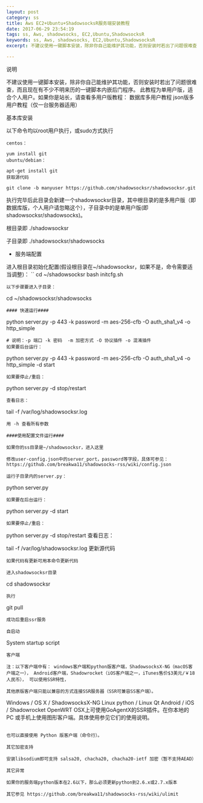 ```yaml
---
layout: post
category: ss
title: Aws EC2+Ubuntu+ShadowsocksR服务端安装教程
date: 2017-06-29 23:54:19
tags: ss, Aws, shadowsocks, EC2,Ubuntu,ShadowsocksR
keywords: ss, Aws, shadowsocks, EC2,Ubuntu,ShadowsocksR
excerpt: 不建议使用一键脚本安装，除非你自己能维护其功能，否则安装时若出了问题很难查，而且现在有不少不明来历的一键脚本内嵌后门程序。

---
```

 

说明

不建议使用一键脚本安装，除非你自己能维护其功能，否则安装时若出了问题很难查，而且现在有不少不明来历的一键脚本内嵌后门程序。
此教程为单用户版，适合个人用户。如果你是站长，请查看多用户版教程：
数据库多用户教程
json版多用户教程（仅一台服务器适用）

基本库安装

以下命令均以root用户执行，或sudo方式执行
```
centos：

yum install git
ubuntu/debian：

apt-get install git
获取源代码

git clone -b manyuser https://github.com/shadowsocksr/shadowsocksr.git
```
执行完毕后此目录会新建一个shadowsocksr目录，其中根目录的是多用户版（即数据库版，个人用户请忽略这个），子目录中的是单用户版(即shadowsocksr/shadowsocks)。

根目录即 ./shadowsocksr

子目录即 ./shadowsocksr/shadowsocks

- 服务端配置

进入根目录初始化配置(假设根目录在~/shadowsocksr，如果不是，命令需要适当调整)：
``
cd ~/shadowsocksr
bash initcfg.sh
```
以下步骤要进入子目录：
```
cd ~/shadowsocksr/shadowsocks
```
#### 快速运行####
```
python server.py -p 443 -k password -m aes-256-cfb -O auth_sha1_v4 -o http_simple
```
# 说明：-p 端口 -k 密码  -m 加密方式 -O 协议插件 -o 混淆插件
如果要后台运行：
```
python server.py -p 443 -k password -m aes-256-cfb -O auth_sha1_v4 -o http_simple -d start
```
如果要停止/重启：
```
python server.py -d stop/restart
```
查看日志：
```
tail -f /var/log/shadowsocksr.log
```
用 -h 查看所有参数

####使用配置文件运行####

如果你的ss目录是~/shadowsocksr，进入这里

修改user-config.json中的server_port，password等字段，具体可参见：
https://github.com/breakwa11/shadowsocks-rss/wiki/config.json

运行子目录内的server.py：
```
python server.py
```
如果要在后台运行：
```
python server.py -d start
```
如果要停止/重启：
```
python server.py -d stop/restart
查看日志：

tail -f /var/log/shadowsocksr.log
更新源代码
```
如果代码有更新可用本命令更新代码

进入shadowsocksr目录
```
cd shadowsocksr
```
执行
```
git pull
```
成功后重启ssr服务

自启动
```
System startup script
```
客户端

注：以下客户端中有： windows客户端和python版客户端，ShadowsocksX-NG（macOS客户端之一）， Android客户端，Shadowrocket（iOS客户端之一，iTunes售价$3美元/￥18人民币）， 可以使用SSR特性，

其他原版客户端只能以兼容的方式连接SSR服务器（SSR可兼容SS客户端）。
```
Windows / OS X / ShadowsocksX-NG
Linux python / Linux Qt
Android / iOS / Shadowrocket
OpenWRT
OSX上可使用GoAgentX的SSR插件。在你本地的 PC 或手机上使用图形客户端。具体使用参见它们的使用说明。
```

也可以直接使用 Python 版客户端（命令行）。

其它加密支持

安装libsodium即可支持 salsa20, chacha20, chacha20-ietf 加密（暂不支持AEAD）

其它异常

如果你的服务端python版本在2.6以下，那么必须更新python到2.6.x或2.7.x版本

其它参见 https://github.com/breakwa11/shadowsocks-rss/wiki/ulimit
